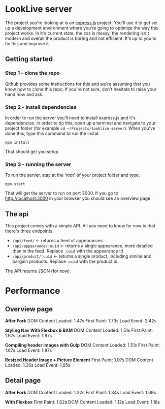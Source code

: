 # LookLive server

The project you're looking at is an [express.js](http://expressjs.com) project. You'll use it to get set up a development environment where you're
going to optimize the way this project works. In it's current state, the css is messy, the rendering isn't modern and
overall the product is boring and not efficient. It's up to you to fix this and improve it.

## Getting started

### Step 1 - clone the repo
Github provides some instructions for this and we're assuming that you know how to clone this repo. If you're not sure,
don't hesitate to raise your hand now and ask.

### Step 2 - install dependencies
In order to run the server you'll need to install express.js and it's dependencies. In order to do this, open up a 
terminal and navigate to your project folder (for example `cd ~/Projects/looklive-server`). When you've done this, type
this command to run the instal:

```
npm install
```

That should get you setup.

### Step 3 - running the server
To run the server, stay at the 'root' of your project folder and type:

```
npm start
```

That will get the server to run on port 3000. If you go to [http://localhost:3000](http://localhost:3000) in your browser
you should see an overview page.

## The api

This project comes with a simple API. All you need to know for now is that there's three endpoints:

* `/api/feed/` <- returns a feed of appearances
* `/api/appearance/:uuid` <- returns a single appearance, more detailed than in the feed. Replace `:uuid` with the 
appearance id.
* `/api/product/:uuid` <- returns a single product, including similar and bargain products. Replace `:uuid` with the 
product id.

The API returns JSON (for now).







# Performance
## Overview page
**After Fork**
DOM Content Loaded: 1.47s
First Paint: 1.73s
Load Event: 2.42s

**Styling Nav With Flexbox & BAM**
DOM Content Loaded: 1.51s
First Paint: 1.67s
Load Event: 1.87s

**Compiling header images with Gulp**
DOM Content Loaded: 1.51s
First Paint: 1.67s
Load Event: 1.87s

**Resized Header Image + Picture Element**
First Paint: 1.07s
DOM Content Loaded: 1.36s
Load Event: 1.95s

## Detail page
**After Fork**
DOM Content Loaded: 1.22s
First Paint: 1.34s
Load Event: 1.69s

**With Flexbox**
First Paint: 1.02s
DOM Content Loaded: 1.12s
Load Event: 1.18s